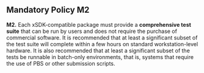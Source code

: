 ## Mandatory Policy M2

**M2.** Each xSDK-compatible package must provide a **comprehensive test suite** that can be run by
users and does not require the purchase of commercial software. It is recommended that at least a
significant subset of the test suite will complete within a few hours on standard workstation-level
hardware. It is also recommended that at least a significant subset of the tests be runnable in
batch-only environments, that is, systems that require the use of PBS or other submission scripts.
